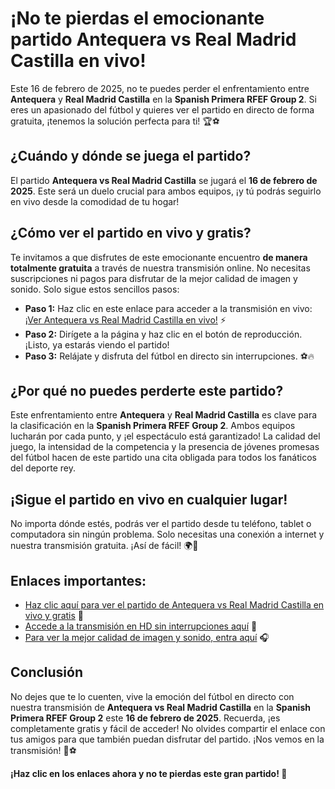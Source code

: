 # ¡No te pierdas el emocionante partido Antequera vs Real Madrid Castilla en vivo!

Este 16 de febrero de 2025, no te puedes perder el enfrentamiento entre **Antequera** y **Real Madrid Castilla** en la **Spanish Primera RFEF Group 2**. Si eres un apasionado del fútbol y quieres ver el partido en directo de forma gratuita, ¡tenemos la solución perfecta para ti! 🏆⚽

## ¿Cuándo y dónde se juega el partido?

El partido **Antequera vs Real Madrid Castilla** se jugará el **16 de febrero de 2025**. Este será un duelo crucial para ambos equipos, ¡y tú podrás seguirlo en vivo desde la comodidad de tu hogar!

## ¿Cómo ver el partido en vivo y gratis?

Te invitamos a que disfrutes de este emocionante encuentro **de manera totalmente gratuita** a través de nuestra transmisión online. No necesitas suscripciones ni pagos para disfrutar de la mejor calidad de imagen y sonido. Solo sigue estos sencillos pasos:

- **Paso 1:** Haz clic en este enlace para acceder a la transmisión en vivo: [¡Ver Antequera vs Real Madrid Castilla en vivo!](https://tinyurl.com/livestreamfreeo?st=Antequera+vs+Real+Madrid+Castilla&si=gh) ⚡
- **Paso 2:** Dirígete a la página y haz clic en el botón de reproducción. ¡Listo, ya estarás viendo el partido!
- **Paso 3:** Relájate y disfruta del fútbol en directo sin interrupciones. ⚽🔥

## ¿Por qué no puedes perderte este partido?

Este enfrentamiento entre **Antequera** y **Real Madrid Castilla** es clave para la clasificación en la **Spanish Primera RFEF Group 2**. Ambos equipos lucharán por cada punto, y ¡el espectáculo está garantizado! La calidad del juego, la intensidad de la competencia y la presencia de jóvenes promesas del fútbol hacen de este partido una cita obligada para todos los fanáticos del deporte rey.

## ¡Sigue el partido en vivo en cualquier lugar!

No importa dónde estés, podrás ver el partido desde tu teléfono, tablet o computadora sin ningún problema. Solo necesitas una conexión a internet y nuestra transmisión gratuita. ¡Así de fácil! 🌍📱

## Enlaces importantes:

- [Haz clic aquí para ver el partido de Antequera vs Real Madrid Castilla en vivo y gratis](https://tinyurl.com/livestreamfreeo?st=Antequera+vs+Real+Madrid+Castilla&si=gh) 🎥
- [Accede a la transmisión en HD sin interrupciones aquí](https://tinyurl.com/livestreamfreeo?st=Antequera+vs+Real+Madrid+Castilla&si=gh) 👀
- [Para ver la mejor calidad de imagen y sonido, entra aquí](https://tinyurl.com/livestreamfreeo?st=Antequera+vs+Real+Madrid+Castilla&si=gh) 🎧

## Conclusión

No dejes que te lo cuenten, vive la emoción del fútbol en directo con nuestra transmisión de **Antequera vs Real Madrid Castilla** en la **Spanish Primera RFEF Group 2** este **16 de febrero de 2025**. Recuerda, ¡es completamente gratis y fácil de acceder! No olvides compartir el enlace con tus amigos para que también puedan disfrutar del partido. ¡Nos vemos en la transmisión! 👏⚽

**¡Haz clic en los enlaces ahora y no te pierdas este gran partido! 🎉**
